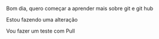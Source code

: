 Bom dia, quero começar a aprender mais sobre git e git hub

Estou fazendo uma alteração

Vou fazer um teste com Pull
